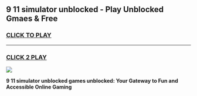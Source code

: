 
## 9 11 simulator unblocked - Play Unblocked Gmaes & Free
<h3>
<a href="https://news.freeplayer.one?title=9_11_simulator_unblocked&ref=23F">CLICK TO PLAY</a></h3>
<hr>

<h3>
<a href="https://news.freeplayer.one?title=9_11_simulator_unblocked&ref=23F">CLICK 2 PLAY</a>
  
</h3>

<a href="https://news.freeplayer.one?title=9_11_simulator_unblocked&ref=23F/"><img src="https://clearcache.store/games.png"></a>


**9 11 simulator unblocked games unblocked: Your Gateway to Fun and Accessible Online Gaming**
